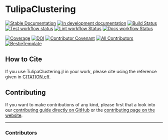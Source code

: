 # TulipaClustering

[![Stable Documentation](https://img.shields.io/badge/docs-stable-blue.svg)](https://TulipaEnergy.github.io/TulipaClustering.jl/stable)
[![In development documentation](https://img.shields.io/badge/docs-dev-blue.svg)](https://TulipaEnergy.github.io/TulipaClustering.jl/dev)
[![Build Status](https://github.com/TulipaEnergy/TulipaClustering.jl/workflows/Test/badge.svg)](https://github.com/TulipaEnergy/TulipaClustering.jl/actions)
[![Test workflow status](https://github.com/TulipaEnergy/TulipaClustering.jl/actions/workflows/Test.yml/badge.svg?branch=main)](https://github.com/TulipaEnergy/TulipaClustering.jl/actions/workflows/Test.yml?query=branch%3Amain)
[![Lint workflow Status](https://github.com/TulipaEnergy/TulipaClustering.jl/actions/workflows/Lint.yml/badge.svg?branch=main)](https://github.com/TulipaEnergy/TulipaClustering.jl/actions/workflows/Lint.yml?query=branch%3Amain)
[![Docs workflow Status](https://github.com/TulipaEnergy/TulipaClustering.jl/actions/workflows/Docs.yml/badge.svg?branch=main)](https://github.com/TulipaEnergy/TulipaClustering.jl/actions/workflows/Docs.yml?query=branch%3Amain)

[![Coverage](https://codecov.io/gh/TulipaEnergy/TulipaClustering.jl/branch/main/graph/badge.svg)](https://codecov.io/gh/TulipaEnergy/TulipaClustering.jl)
[![DOI](https://zenodo.org/badge/712902842.svg)](https://zenodo.org/doi/10.5281/zenodo.10419235)
[![Contributor Covenant](https://img.shields.io/badge/Contributor%20Covenant-2.1-4baaaa.svg)](CODE_OF_CONDUCT.md)
[![All Contributors](https://img.shields.io/github/all-contributors/TulipaEnergy/TulipaClustering.jl?labelColor=5e1ec7&color=c0ffee&style=flat-square)](#contributors)
[![BestieTemplate](https://img.shields.io/endpoint?url=https://raw.githubusercontent.com/JuliaBesties/BestieTemplate.jl/main/docs/src/assets/badge.json)](https://github.com/JuliaBesties/BestieTemplate.jl)

## How to Cite

If you use TulipaClustering.jl in your work, please cite using the reference given in [CITATION.cff](https://github.com/TulipaEnergy/TulipaClustering.jl/blob/main/CITATION.cff).


## Contributing

If you want to make contributions of any kind, please first that a look into our [contributing guide directly on GitHub](docs/src/90-contributing.md) or the [contributing page on the website](https://TulipaEnergy.github.io/TulipaClustering.jl/dev/90-contributing/).


---

### Contributors

<!-- ALL-CONTRIBUTORS-LIST:START - Do not remove or modify this section -->
<!-- prettier-ignore-start -->
<!-- markdownlint-disable -->

<!-- markdownlint-restore -->
<!-- prettier-ignore-end -->

<!-- ALL-CONTRIBUTORS-LIST:END -->
